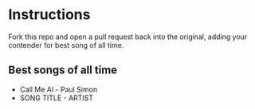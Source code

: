# Instructions
Fork this repo and open a pull request back into the original, adding your contender for best song of all time.

## Best songs of all time

* Call Me Al - Paul Simon
* SONG TITLE - ARTIST